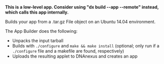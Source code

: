 **This is a low-level app. Consider using "dx build --app --remote" instead, which calls this app internally.**

Builds your app from a .tar.gz File object on an Ubuntu 14.04 environment.

The App Builder does the following:

* Unpacks the input tarball
* Builds with `./configure` and `make && make install` (optional; only run if a `./configure` file and a makefile are found, respectively)
* Uploads the resulting applet to DNAnexus and creates an app
